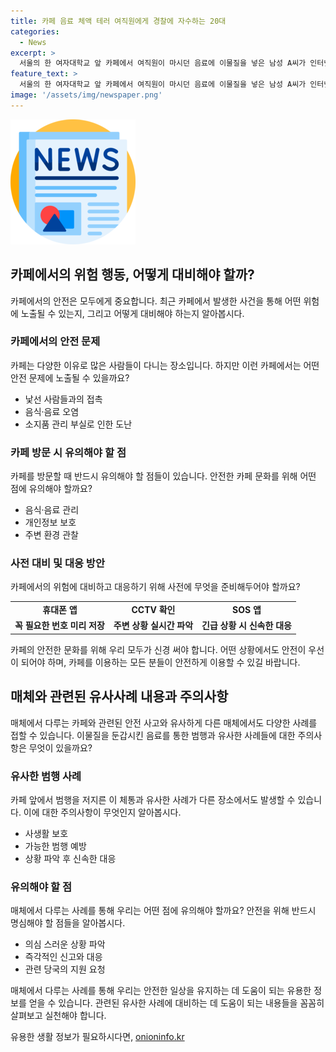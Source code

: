 ```yaml
---
title: 카페 음료 체액 테러 여직원에게 경찰에 자수하는 20대
categories:
  - News
excerpt: >
  서울의 한 여자대학교 앞 카페에서 여직원이 마시던 음료에 이물질을 넣은 남성 A씨가 인터넷 논란의 중심에 섰다. A씨는 자수한 후 이물질이 자신의 체액이었다고 진술해 경찰의 주목을 받고 있다. 범행 동안 A씨는 신원을 숨기기 위해 개인정보가 남지 않는 쿠폰으로 결제하고 CCTV 추적을 피했으나, 결국 경찰에 체포되었다. 불안에 휩싸인 A씨의 행동과 사건 배경은 여전히 수수께끼로 남아있다.
feature_text: >
  서울의 한 여자대학교 앞 카페에서 여직원이 마시던 음료에 이물질을 넣은 남성 A씨가 인터넷 논란의 중심에 섰다. A씨는 자수한 후 이물질이 자신의 체액이었다고 진술해 경찰의 주목을 받고 있다. 범행 동안 A씨는 신원을 숨기기 위해 개인정보가 남지 않는 쿠폰으로 결제하고 CCTV 추적을 피했으나, 결국 경찰에 체포되었다. 불안에 휩싸인 A씨의 행동과 사건 배경은 여전히 수수께끼로 남아있다.
image: '/assets/img/newspaper.png'
---
```


<p><img src="/assets/img/newspaper.png" alt="kimp 속보" /></p>

<h2 data-ke-size="size26">카페에서의 위험 행동, 어떻게 대비해야 할까?</h2>

<p data-ke-size="size16">카페에서의 안전은 모두에게 중요합니다. 최근 카페에서 발생한 사건을 통해 어떤 위험에 노출될 수 있는지, 그리고 어떻게 대비해야 하는지 알아봅시다.</p>

<h3>카페에서의 안전 문제</h3>

<p data-ke-size="size16">카페는 다양한 이유로 많은 사람들이 다니는 장소입니다. 하지만 이런 카페에서는 어떤 안전 문제에 노출될 수 있을까요?</p>

<ul>
  <li>낯선 사람들과의 접촉</li>
  <li>음식·음료 오염</li>
  <li>소지품 관리 부실로 인한 도난</li>
</ul>

<h3>카페 방문 시 유의해야 할 점</h3>

<p data-ke-size="size16">카페를 방문할 때 반드시 유의해야 할 점들이 있습니다. 안전한 카페 문화를 위해 어떤 점에 유의해야 할까요?</p>

<ul>
  <li>음식·음료 관리</li>
  <li>개인정보 보호</li>
  <li>주변 환경 관찰</li>
</ul>

<h3>사전 대비 및 대응 방안</h3>

<p data-ke-size="size16">카페에서의 위험에 대비하고 대응하기 위해 사전에 무엇을 준비해두어야 할까요?</p>

<table>
  <tr>
    <td style="text-align: center; height: 17px;"><b>휴대폰 앱</b></td>
    <td style="text-align: center; height: 17px;"><b>CCTV 확인</b></td>
    <td style="text-align: center; height: 17px;"><b>SOS 앱</b></td>
  </tr>
  <tr>
    <td style="text-align: center; height: 17px;"><b>꼭 필요한 번호 미리 저장</b></td>
    <td style="text-align: center; height: 17px;"><b>주변 상황 실시간 파악</b></td>
    <td style="text-align: center; height: 17px;"><b>긴급 상황 시 신속한 대응</b></td>
  </tr>
</table>

<p data-ke-size="size16">카페의 안전한 문화를 위해 우리 모두가 신경 써야 합니다. 어떤 상황에서도 안전이 우선이 되어야 하며, 카페를 이용하는 모든 분들이 안전하게 이용할 수 있길 바랍니다.</p>

<h2 data-ke-size="size26">매체와 관련된 유사사례 내용과 주의사항</h2>

<p data-ke-size="size16">매체에서 다루는 카페와 관련된 안전 사고와 유사하게 다른 매체에서도 다양한 사례를 접할 수 있습니다. 이물질을 둔갑시킨 음료를 통한 범행과 유사한 사례들에 대한 주의사항은 무엇이 있을까요?</p>

<h3>유사한 범행 사례</h3>

<p data-ke-size="size16">카페 앞에서 범행을 저지른 이 체통과 유사한 사례가 다른 장소에서도 발생할 수 있습니다. 이에 대한 주의사항이 무엇인지 알아봅시다.</p>

<ul>
  <li>사생활 보호</li>
  <li>가능한 범행 예방</li>
  <li>상황 파악 후 신속한 대응</li>
</ul>

<h3>유의해야 할 점</h3>

<p data-ke-size="size16">매체에서 다루는 사례를 통해 우리는 어떤 점에 유의해야 할까요? 안전을 위해 반드시 명심해야 할 점들을 알아봅시다.</p>

<ul>
  <li>의심 스러운 상황 파악</li>
  <li>즉각적인 신고와 대응</li>
  <li>관련 당국의 지원 요청</li>
</ul>

<p data-ke-size="size16">매체에서 다루는 사례를 통해 우리는 안전한 일상을 유지하는 데 도움이 되는 유용한 정보를 얻을 수 있습니다. 관련된 유사한 사례에 대비하는 데 도움이 되는 내용들을 꼼꼼히 살펴보고 실천해야 합니다.</p>
유용한 생활 정보가 필요하시다면, <a href="https://onioninfo.kr" rel="dofollow">onioninfo.kr</a>


